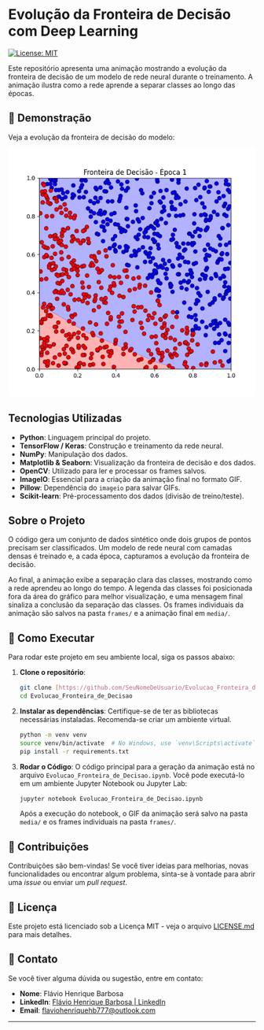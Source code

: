 # Evolução da Fronteira de Decisão com Deep Learning

[![License: MIT](https://img.shields.io/badge/License-MIT-yellow.svg)](https://opensource.org/licenses/MIT)

Este repositório apresenta uma animação mostrando a evolução da fronteira de decisão de um modelo de rede neural durante o treinamento. A animação ilustra como a rede aprende a separar classes ao longo das épocas.

## 🚀 Demonstração

Veja a evolução da fronteira de decisão do modelo:

<p align="center">
  <img src="media/evolucao_fronteira_decisao.gif" alt="Animação da Evolução da Fronteira de Decisão" width="700"/>
</p>

## Tecnologias Utilizadas

* **Python**: Linguagem principal do projeto.
* **TensorFlow / Keras**: Construção e treinamento da rede neural.
* **NumPy**: Manipulação dos dados.
* **Matplotlib & Seaborn**: Visualização da fronteira de decisão e dos dados.
* **OpenCV**: Utilizado para ler e processar os frames salvos.
* **ImageIO**: Essencial para a criação da animação final no formato GIF.
* **Pillow**: Dependência do `imageio` para salvar GIFs.
* **Scikit-learn**: Pré-processamento dos dados (divisão de treino/teste).

## Sobre o Projeto

O código gera um conjunto de dados sintético onde dois grupos de pontos precisam ser classificados. Um modelo de rede neural com camadas densas é treinado e, a cada época, capturamos a evolução da fronteira de decisão.

Ao final, a animação exibe a separação clara das classes, mostrando como a rede aprendeu ao longo do tempo. A legenda das classes foi posicionada fora da área do gráfico para melhor visualização, e uma mensagem final sinaliza a conclusão da separação das classes. Os frames individuais da animação são salvos na pasta `frames/` e a animação final em `media/`.

## 🚀 Como Executar

Para rodar este projeto em seu ambiente local, siga os passos abaixo:

1.  **Clone o repositório**:

    ```bash
    git clone [https://github.com/SeuNomeDeUsuario/Evolucao_Fronteira_de_Decisao.git](https://github.com/SeuNomeDeUsuario/Evolucao_Fronteira_de_Decisao.git)
    cd Evolucao_Fronteira_de_Decisao
    ```

2.  **Instalar as dependências**:
    Certifique-se de ter as bibliotecas necessárias instaladas. Recomenda-se criar um ambiente virtual.

    ```bash
    python -m venv venv
    source venv/bin/activate  # No Windows, use `venv\Scripts\activate`
    pip install -r requirements.txt
    ```

3.  **Rodar o Código**:
    O código principal para a geração da animação está no arquivo `Evolucao_Fronteira_de_Decisao.ipynb`. Você pode executá-lo em um ambiente Jupyter Notebook ou Jupyter Lab:

    ```bash
    jupyter notebook Evolucao_Fronteira_de_Decisao.ipynb
    ```

    Após a execução do notebook, o GIF da animação será salvo na pasta `media/` e os frames individuais na pasta `frames/`.

## 🤝 Contribuições

Contribuições são bem-vindas! Se você tiver ideias para melhorias, novas funcionalidades ou encontrar algum problema, sinta-se à vontade para abrir uma *issue* ou enviar um *pull request*.

## 📄 Licença

Este projeto está licenciado sob a Licença MIT - veja o arquivo [LICENSE.md](LICENSE.md) para mais detalhes.

## 📧 Contato

Se você tiver alguma dúvida ou sugestão, entre em contato:

* **Nome**: Flávio Henrique Barbosa
* **LinkedIn**: [Flávio Henrique Barbosa | LinkedIn](https://www.linkedin.com/in/fl%C3%A1vio-henrique-barbosa-38465938)
* **Email**: flaviohenriquehb777@outlook.com

---